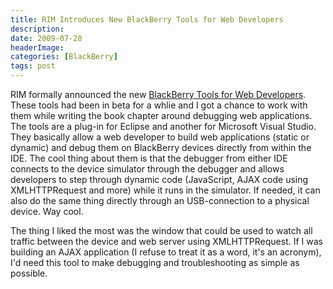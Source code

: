 ```yaml
---
title: RIM Introduces New BlackBerry Tools for Web Developers
description: 
date: 2009-07-28
headerImage: 
categories: [BlackBerry]
tags: post
---
```


RIM formally announced the new [BlackBerry Tools for Web Developers](http://press.rim.com/release.jsp?id=2448 "BlackBerry Tools for Web Development"). These tools had been in beta for a whlie and I got a chance to work with them while writing the book chapter around debugging web applications. The tools are a plug-in for Eclipse and another for Microsoft Visual Studio. They basically allow a web developer to build web applications (static or dynamic) and debug them on BlackBerry devices directly from within the IDE. The cool thing about them is that the debugger from either IDE connects to the device simulator through the debugger and allows developers to step through dynamic code (JavaScript, AJAX code using XMLHTTPRequest and more) while it runs in the simulator. If needed, it can also do the same thing directly through an USB-connection to a physical device. Way cool.

The thing I liked the most was the window that could be used to watch all traffic between the device and web server using XMLHTTPRequest. If I was building an AJAX application (I refuse to treat it as a word, it's an acronym), I'd need this tool to make debugging and troubleshooting as simple as possible.